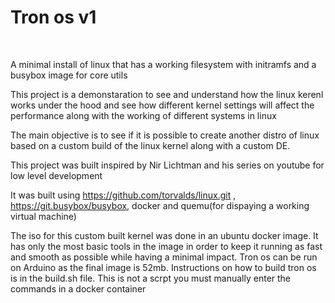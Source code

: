 # Tron os v1
<br>

A minimal install of linux that has a working filesystem with initramfs and a busybox image for core utils
>

This project is a demonstaration to see and understand how the linux kerenl works under the hood and see how different kernel settings will affect the performance along with the working of different systems in linux

The main objective is to see if it is possible to create another distro of linux based on a custom build of the linux kernel along with a custom DE.

This project was built inspired by Nir Lichtman and his series on youtube for low level development

It was built using https://github.com/torvalds/linux.git , https://git.busybox/busybox, docker and quemu(for dispaying a working virtual machine)

The iso for this custom built kernel was done in an ubuntu docker image. It has only the most basic tools in the image in order to keep it running as fast and smooth as possible while having a minimal impact. Tron os can be run on Arduino as the final image is 52mb. 
Instructions on how to build tron os is in the build.sh file. This is not a scrpt you must manually enter the commands in a docker container